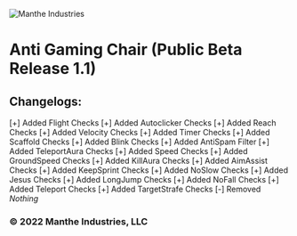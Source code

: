 ![Manthe Industries](https://i.imgur.com/W8zrVfF.png) 

# Anti Gaming Chair (Public Beta Release 1.1)

## Changelogs:
[+] Added Flight Checks
[+] Added Autoclicker Checks
[+] Added Reach Checks
[+] Added Velocity Checks
[+] Added Timer Checks
[+] Added Scaffold Checks
[+] Added Blink Checks
[+] Added AntiSpam Filter
[+] Added TeleportAura Checks
[+] Added Speed Checks
[+] Added GroundSpeed Checks
[+] Added KillAura Checks
[+] Added AimAssist Checks
[+] Added KeepSprint Checks
[+] Added NoSlow Checks
[+] Added Jesus Checks
[+] Added LongJump Checks
[+] Added NoFall Checks
[+] Added Teleport Checks
[+] Added TargetStrafe Checks
[-] Removed *Nothing*

### © 2022 Manthe Industries, LLC
